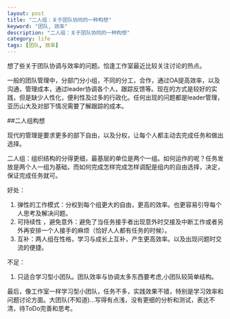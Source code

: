 ```yaml
---
layout: post
title: "二人组：关于团队协同的一种构想"
keyword: "团队, 效率"
description: "二人组：关于团队协同的一种构想"
category: life
tags: [团队, 效率]
---
```


想了些关于团队协调与效率的问题。恰逢工作室最近比较关注讨论的热点。

一般的团队管理中，分部门分小组，不同的分工，合作，通过OA提高效率，以及沟通，管理成本，通过leader协调各个人，跟踪反馈等。现在的方式是较好的实践，但是缺少人性化，便利性及过多的行政化。任何出现的问题都是leader管理，亚历山大及对部下情况需要了解跟踪的成本。

##二人组构想

现代的管理是要求更多的部下自由，以及分权，让每个人都主动去完成任务和做出选择。

二人组：组织结构的分得更细，最基层的单位是两个一组。如何运作的呢？任务发放是两个人一组为基础，而如何完成怎样完成怎样调配是组内的自由选择，决定，保证完成任务就可。

好处：

1. 弹性的工作模式：分权到每个组更大的自由，更高的效率。也更容易引导每个人思考及解决问题。
2. 可持续性 ，避免意外：避免了当任务接手者出现意外时交接及中断工作或者另外再安排一个人接手的麻烦（恰好人人都有任务的时候）。
3. 互补：两人组在性格，学习与成长上互补，产生更高效率。以及出现问题时交流的便捷。

不足：

1. 只适合学习型小团队。团队效率与协调太多东西要考虑,小团队较简单结构。


最后，像工作室一样学习型小团队，任务不多，实践效果不错，特别是学习效率和问题讨论方面。大团队(不知道)...写得有点浅，没有更细的分析和测试，表达不清，待ToDo完善和思考。